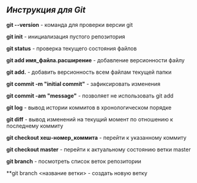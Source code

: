 ## _Инструкция для **Git**_

**git --version** - команда для проверки версии git

**git init** - инициализация пустого репозитория

**git status** - проверка текущего состояния файлов

**git add имя_файла.расширение** - добавление версионности файлу

**git add.** - добавить версионность всем файлам текущей папки

**git commit -m "initial commit"** - зафиксировать изменения

**git commit -am "message"** - позволяет не использовать git add

**git log** - вывод истории коммитов в хронологическом порядке

**git diff** - вывод изменений на текущий момент по отношению к последнему коммиту

**git checkout хеш-номер_коммита** - перейти к указанному коммиту

**git checkout master** - перейти к актуальному состоянию ветки master

**git branch** - посмотреть список веток репозитории

**git branch <название ветки> - создать новую ветку
